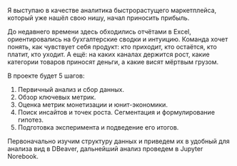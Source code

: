 Я выступаю в качестве аналитика быстрорастущего маркетплейса, который уже нашёл свою нишу, начал приносить прибыль. 

До недавнего времени здесь обходились отчётами в Excel, ориентировались на бухгалтерские сводки и интуицию. Команда хочет понять, как чувствует себя продукт: 
кто приходит, кто остаётся, кто платит, кто уходит. А ещё: на каких каналах держится рост, какие категории товаров приносят деньги, а какие висят мёртвым грузом.

В проекте будет 5 шагов: 
1. Первичный анализ и сбор данных.
2. Обзор ключевых метрик.
3. Оценка метрик монетизации и юнит-экономики.
4. Поиск инсайтов и точек роста. Сегментация и формулирование гипотез.
5. Подготовка эксперимента и подведение его итогов.

Первоначально изучим структуру данных и приведем их в удобный для анализа вид в DBeaver, дальнейший анализ проведем в Jupyter Norebook.
